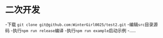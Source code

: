 # 二次开发

-下载 `git clone git@github.com:WinterGirl0025/test2.git`
-编辑`src`目录源码
-执行`npm run release`编译
-执行`npm run example`启动示例
-.....
